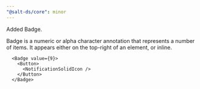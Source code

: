 ```yaml
---
"@salt-ds/core": minor
---
```


Added Badge.

Badge is a numeric or alpha character annotation that represents a number of items. It appears either on the top-right of an element, or inline.

```
  <Badge value={9}>
    <Button>
      <NotificationSolidIcon />
    </Button>
  </Badge>
```
